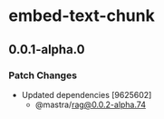 # embed-text-chunk

## 0.0.1-alpha.0

### Patch Changes

- Updated dependencies [9625602]
  - @mastra/rag@0.0.2-alpha.74
